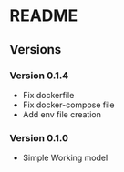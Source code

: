 # README

## Versions

### Version 0.1.4

- Fix dockerfile
- Fix docker-compose file
- Add env file creation

### Version 0.1.0

- Simple Working model

